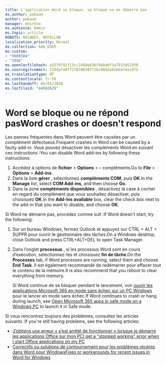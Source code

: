 ```yaml
---
title: L’application Word se bloque, se bloque ou ne démarre pas
ms.author: pebaum
author: pebaum
manager: mnirkhe
ms.audience: Admin
ms.topic: article
ROBOTS: NOINDEX, NOFOLLOW
localization_priority: Normal
ms.collection: Adm_O365
ms.custom:
- "9000584"
- "2686"
ms.openlocfilehash: e327df91f13cc2488e836f940a6f3a7915451558
ms.sourcegitcommit: f28dafa0f727870038f72bc904da926daf4ec07b
ms.translationtype: MT
ms.contentlocale: fr-FR
ms.lasthandoff: 06/05/2020
ms.locfileid: "44582629"
---
```

# <a name="word-crashes-or-doesnt-respond"></a><span data-ttu-id="d3c58-102">Word se bloque ou ne répond pas</span><span class="sxs-lookup"><span data-stu-id="d3c58-102">Word crashes or doesn't respond</span></span>

<span data-ttu-id="d3c58-103">Les pannes fréquentes dans Word peuvent être causées par un complément défectueux.</span><span class="sxs-lookup"><span data-stu-id="d3c58-103">Frequent crashes in Word can be caused by a faulty add-in.</span></span> <span data-ttu-id="d3c58-104">Vous pouvez désactiver les compléments Word en suivant ces instructions :</span><span class="sxs-lookup"><span data-stu-id="d3c58-104">You can disable Word add-ins by following these instructions:</span></span>

1. <span data-ttu-id="d3c58-105">Accédez à options de **fichier**  >  **Options**  >  **-** compléments.</span><span class="sxs-lookup"><span data-stu-id="d3c58-105">Go to **File** > **Options** > **Add-ins**.</span></span>
2. <span data-ttu-id="d3c58-106">Dans la liste **gérer** , sélectionnez **compléments COM**, puis **OK**.</span><span class="sxs-lookup"><span data-stu-id="d3c58-106">In the **Manage** list, select **COM Add-ins**, and then choose **Go**.</span></span>
3. <span data-ttu-id="d3c58-107">Dans la zone **compléments disponibles** , désactivez la case à cocher en regard du complément que vous souhaitez désactiver, puis choisissez **OK**.</span><span class="sxs-lookup"><span data-stu-id="d3c58-107">In the **Add-Ins available** box, clear the check box next to the add-in that you want to disable, and choose **OK**.</span></span>

<span data-ttu-id="d3c58-108">Si Word ne démarre pas, procédez comme suit :</span><span class="sxs-lookup"><span data-stu-id="d3c58-108">If Word doesn't start, try the following:</span></span>

1.   <span data-ttu-id="d3c58-109">Sur un bureau Windows, fermez Outlook et appuyez sur CTRL + ALT + SUPPR pour ouvrir le gestionnaire des tâches.</span><span class="sxs-lookup"><span data-stu-id="d3c58-109">On a Windows desktop, close Outlook and press CTRL+ALT+DEL to open Task Manager.</span></span> 
2. <span data-ttu-id="d3c58-110">Dans l’onglet **processus** , si les processus Word sont en cours d’exécution, sélectionnez-les et choisissez **fin de tâche**.</span><span class="sxs-lookup"><span data-stu-id="d3c58-110">On the **Processes** tab, if Word processes are running, select them and choose **End Task**.</span></span> <span data-ttu-id="d3c58-111">Il est également recommandé de redémarrer pour effacer tout le contenu de la mémoire.</span><span class="sxs-lookup"><span data-stu-id="d3c58-111">It is also recommend that you reboot to clear everything from memory.</span></span>

    <span data-ttu-id="d3c58-112">Si Word continue de se bloquer pendant le lancement, voir [ouvrir les applications Microsoft 365 en mode sans échec sur un PC Windows](https://support.office.com/article/Open-Office-apps-in-safe-mode-on-a-Windows-PC-dedf944a-5f4b-4afb-a453-528af4f7ac72) pour le lancer en mode sans échec.</span><span class="sxs-lookup"><span data-stu-id="d3c58-112">If Word continues to crash or hang during launch, see [Open Microsoft 365 apps in safe mode on a Windows PC](https://support.office.com/article/Open-Office-apps-in-safe-mode-on-a-Windows-PC-dedf944a-5f4b-4afb-a453-528af4f7ac72) to launch it in Safe mode.</span></span>

<span data-ttu-id="d3c58-113">Si vous rencontrez toujours des problèmes, consultez les articles suivants :</span><span class="sxs-lookup"><span data-stu-id="d3c58-113">If you're still having problems, see the following articles:</span></span> 
- [<span data-ttu-id="d3c58-114">J’obtiens une erreur « s’est arrêté de fonctionner » lorsque je démarre les applications Office sur mon PC</span><span class="sxs-lookup"><span data-stu-id="d3c58-114">I get a "stopped working" error when I start Office applications on my PC</span></span>](https://support.office.com/article/52bd7985-4e99-4a35-84c8-2d9b8301a2fa)
- [<span data-ttu-id="d3c58-115">Correctifs ou solutions de contournement pour les problèmes récents dans Word pour Windows</span><span class="sxs-lookup"><span data-stu-id="d3c58-115">Fixes or workarounds for recent issues in Word for Windows</span></span>](https://support.office.com/article/bf6bf17c-2807-4871-83ce-e337ae8f0b86)